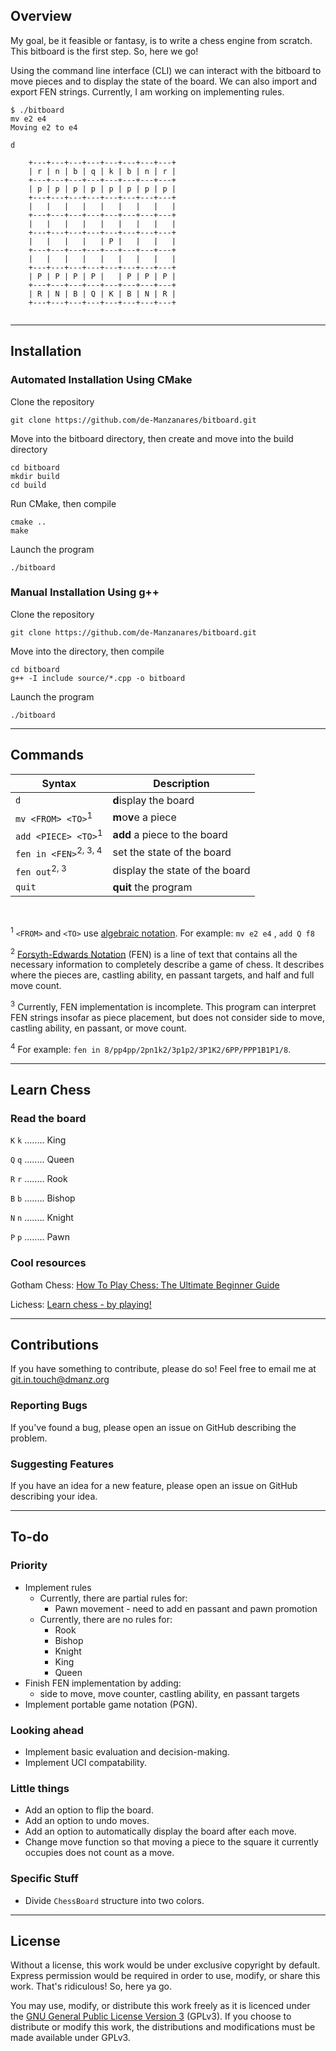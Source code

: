 ## Overview

My goal, be it feasible or fantasy, is to write a chess engine from scratch. This bitboard is the 
first step. So, here we go! 

Using the command line interface (CLI) we can interact with the bitboard to move pieces 
and to display the state of the board. We can also import and export FEN strings. Currently, I am working on 
implementing rules. 

```angular2html
$ ./bitboard 
mv e2 e4
Moving e2 to e4

d

    +---+---+---+---+---+---+---+---+
    | r | n | b | q | k | b | n | r |
    +---+---+---+---+---+---+---+---+
    | p | p | p | p | p | p | p | p |
    +---+---+---+---+---+---+---+---+
    |   |   |   |   |   |   |   |   |
    +---+---+---+---+---+---+---+---+
    |   |   |   |   |   |   |   |   |
    +---+---+---+---+---+---+---+---+
    |   |   |   |   | P |   |   |   |
    +---+---+---+---+---+---+---+---+
    |   |   |   |   |   |   |   |   |
    +---+---+---+---+---+---+---+---+
    | P | P | P | P |   | P | P | P |
    +---+---+---+---+---+---+---+---+
    | R | N | B | Q | K | B | N | R |
    +---+---+---+---+---+---+---+---+
    
```

---

## Installation

### Automated Installation Using CMake
Clone the repository
```angular2html
git clone https://github.com/de-Manzanares/bitboard.git
```

Move into the bitboard directory, then create and move into the build directory
```angular2html
cd bitboard
mkdir build
cd build
```

Run CMake, then compile
```angular2html
cmake ..
make
```

Launch the program
```angular2html
./bitboard
```

### Manual Installation Using g++
Clone the repository 
```angular2html
git clone https://github.com/de-Manzanares/bitboard.git
```

Move into the directory, then compile
```angular2html
cd bitboard
g++ -I include source/*.cpp -o bitboard
```

Launch the program 
```angular2html
./bitboard
```

---

## Commands
| Syntax                             | Description                    |
|------------------------------------|--------------------------------|
| ``d``                              | **d**isplay the board          |
| ``mv <FROM> <TO>``<sup>1</sup>     | **m**o**v**e a piece           |
| ``add <PIECE> <TO>``<sup>1</sup>   | **add** a piece to the board   |
| ``fen in <FEN>``<sup>2, 3, 4</sup> | set the state of the board     |
| ``fen out``<sup>2, 3</sup>         | display the state of the board |
| ``quit``                           | **quit** the program           |
<br>

<sup>1</sup> ``<FROM>`` and ``<TO>`` use [algebraic notation](https://en.wikipedia.org/wiki/Algebraic_notation_(chess)). For example: ``mv e2 e4`` , ``add Q f8``

<sup>2</sup> [Forsyth-Edwards Notation](https://www.chess.com/terms/fen-chess) (FEN) is a line of text that contains all the 
necessary information to completely describe a game of chess. It describes where the pieces are, castling ability,
en passant targets, and half and full move count.  

<sup>3</sup> Currently, FEN implementation is incomplete. This program can interpret FEN strings insofar as piece placement, but does not consider side to move, 
castling ability, en passant, or move count. 

<sup>4</sup> For example: ``fen in 8/pp4pp/2pn1k2/3p1p2/3P1K2/6PP/PPP1B1P1/8``.

---

## Learn Chess

### Read the board

``K`` ``k`` ........ King

``Q`` ``q`` ........ Queen

``R`` ``r`` ........ Rook

``B`` ``b`` ........ Bishop

``N`` ``n`` ........ Knight

``P`` ``p`` ........ Pawn

### Cool resources

Gotham Chess: [How To Play Chess: The Ultimate Beginner Guide](https://www.youtube.com/watch?v=OCSbzArwB10)

Lichess: [Learn chess - by playing!](https://lichess.org/learn#/) 

---

## Contributions

If you have something to contribute, please do so! Feel free to email me at <git.in.touch@dmanz.org>

### Reporting Bugs
If you've found a bug, please open an issue on GitHub describing the problem. 

### Suggesting Features
If you have an idea for a new feature, please open an issue on GitHub describing your idea.

---

## To-do

### Priority
* Implement rules
  * Currently, there are partial rules for:
    * Pawn movement - need to add en passant and pawn promotion
  * Currently, there are no rules for:
    * Rook
    * Bishop
    * Knight
    * King 
    * Queen
* Finish FEN implementation by adding:
  * side to move, move counter, castling ability, en passant targets
* Implement portable game notation (PGN).

### Looking ahead
* Implement basic evaluation and decision-making.
* Implement UCI compatability.

### Little things
* Add an option to flip the board.
* Add an option to undo moves.
* Add an option to automatically display the board after each move.
* Change move function so that moving a piece to the square it currently occupies does not count as a move.
 
### Specific Stuff
* Divide ``ChessBoard`` structure into two colors. 


---

## License

Without a license, this work would be under exclusive copyright by default. Express permission would be required 
in order to use, modify, or share this work. That's ridiculous! So, here ya go. 


You may use, modify, or distribute this work freely as it is licenced under the [GNU General Public License Version 3](./COPYING.txt) 
(GPLv3). If you choose to distribute or modify this work, the distributions and modifications must be made available under GPLv3.
